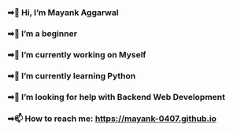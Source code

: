 ### ➡👋 Hi, I’m Mayank Aggarwal
### ➡👀 I’m a beginner
### ➡🔭 I’m currently working on Myself
### ➡🌱 I’m currently learning Python
### ➡🤔 I’m looking for help with Backend Web Development
### ➡📫 How to reach me: https://mayank-0407.github.io

<!--
**mayank-0407/mayank-0407** is a ✨ _special_ ✨ repository because its `README.md` (this file) appears on your GitHub profile.

Here are some ideas to get you started:


- 👯 I’m looking to collaborate on ...
- 💬 Ask me about ...

- 😄 Pronouns: ...
- ⚡ Fun fact: ...
-->
